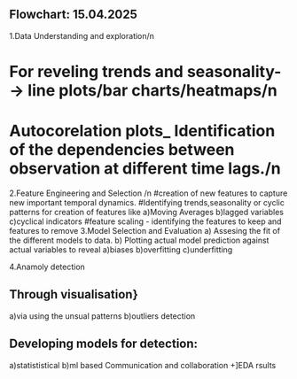 Flowchart: 15.04.2025
-----------------------------------------------------------------------------------------------------
1.Data Understanding and exploration/n
# For reveling trends and seasonality--> line plots/bar charts/heatmaps/n
# Autocorelation plots_ Identification of the dependencies between observation at different time lags./n
2.Feature Engineering and Selection /n
#creation of new features to capture new important temporal dynamics.
#Identifying trends,seasonality or cyclic patterns for creation of features like
a)Moving Averages
b)lagged variables
c)cyclical indicators
#feature scaling - identifying the features to keep and features to remove
3.Model Selection and Evaluation 
a) Assesing the fit of the different models to data.
b) Plotting actual model prediction against actual variables to reveal 
a)biases
b)overfitting
c)underfitting

4.Anamoly detection
## Through visualisation}
a)via using the unsual patterns 
b)outliers detection
## Developing models for detection:
a)statististical
b)ml based
Communication and collaboration
+]EDA rsults 
